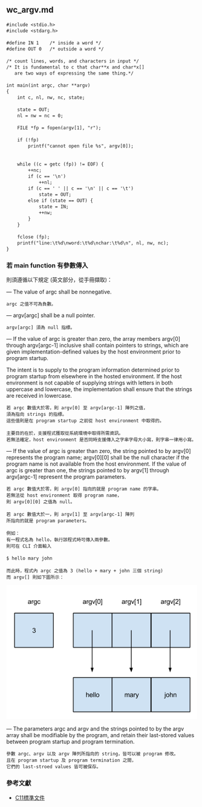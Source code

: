 ## wc_argv.md

```
#include <stdio.h>
#include <stdarg.h>

#define IN 1    /* inside a word */
#define OUT 0   /* outside a word */

/* count lines, words, and characters in input */
/* It is fundamental to c that char**x and char*x[]
   are two ways of expressing the same thing.*/

int main(int argc, char **argv)
{
    int c, nl, nw, nc, state;

    state = OUT;
    nl = nw = nc = 0;

    FILE *fp = fopen(argv[1], "r");

    if (!fp)
        printf("cannot open file %s", argv[0]);


    while ((c = getc (fp)) != EOF) {
        ++nc;
        if (c == '\n')
            ++nl;
        if (c == ' ' || c == '\n' || c == '\t')
            state = OUT;
        else if (state == OUT) {
            state = IN;
            ++nw;
        }
    }

    fclose (fp);
    printf("line:\t%d\nword:\t%d\nchar:\t%d\n", nl, nw, nc);
}
```

### 若 main function 有參數傳入

則須遵循以下規定 (英文部分，從手冊擷取)：

— The value of argc shall be nonnegative.

```
argc 之值不可為負數。
```

— argv[argc] shall be a null pointer.

```
argv[argc] 須為 null 指標。
```

— If the value of argc is greater than zero, the array members argv[0] through argv[argc-1] inclusive shall contain pointers to strings, which are given implementation-defined values by the host environment prior to program startup.

The intent is to supply to the program information determined prior to program startup from elsewhere in the hosted environment. If the host environment is not capable of supplying strings with letters in both uppercase and lowercase, the implementation shall ensure that the strings are received in lowercase.

```
若 argc 數值大於零，則 argv[0] 至 argv[argc-1] 陣列之值，
須為指向 strings 的指標。
這些值則是在 program startup 之前從 host environment 中取得的。

主要目的在於，支援程式獲取從系統環境中取得所需資訊。
若無法確定，host environment 是否同時支援傳入之字串字母大小寫，則字串一律用小寫。
```

— If the value of argc is greater than zero, the string pointed to by argv[0] represents the program name; argv[0][0] shall be the null character if the program name is not available from the host environment. If the value of argc is greater than one, the strings pointed to by argv[1] through argv[argc-1] represent the program parameters.

```
若 argc 數值大於零，則 argv[0] 指向的就是 program name 的字串。
若無法從 host environment 取得 program name，
則 argv[0][0] 之值為 null。

若 argc 數值大於一，則 argv[1] 至 argv[argc-1] 陣列
所指向的就是 program parameters。

例如：
有一程式名為 hello，執行該程式時可傳入兩參數。
則可在 CLI 介面輸入

$ hello mary john

而此時，程式內 argc 之值為 3 (hello + mary + john 三個 string)
而 argv[] 則如下圖所示：
```

![argv.png](../png/argv.png)

— The parameters argc and argv and the strings pointed to by the argv array shall be modifiable by the program, and retain their last-stored values between program startup and program termination.

```
參數 argc、argv 以及 argv 陣列所指向的 string，皆可以被 program 修改。
且在 program startup 及 program termination 之間，
它們的 last-stroed values 皆可被保存。
```

### 參考文獻
* [C11標準文件](http://www.open-std.org/jtc1/sc22/wg14/www/docs/n1570.pdf)

